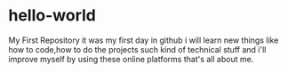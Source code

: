 # hello-world
My First Repository
it was my first day in github i will learn new things like how to code,how to do the projects such kind of technical stuff and i'll improve myself by using these online platforms that's all about me.
